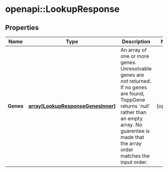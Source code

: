# openapi::LookupResponse


## Properties
Name | Type | Description | Notes
------------ | ------------- | ------------- | -------------
**Genes** | [**array[LookupResponseGenesInner]**](LookupResponse_Genes_inner.md) | An array of one or more genes. Unresolvable genes are *not* returned. If no genes are found, ToppGene returns &#x60;null&#x60; rather than an empty array. No guarentee is made that the array order matches the input order. | [optional] 


